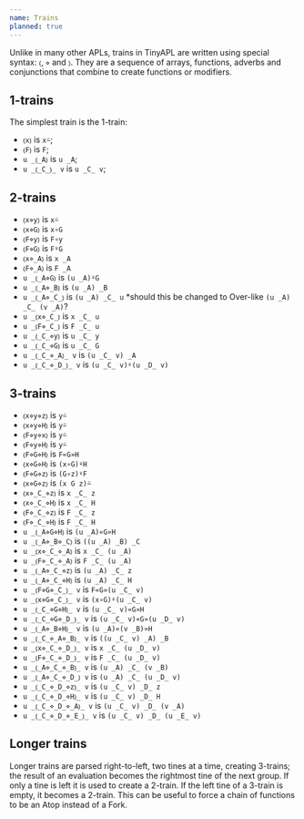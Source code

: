 ```yaml
---
name: Trains
planned: true
---
```


Unlike in many other APLs, trains in TinyAPL are written using special syntax: `⦅`, `⋄` and `⦆`. They are a sequence of arrays, functions, adverbs and conjunctions that combine to create functions or modifiers.

## 1-trains

The simplest train is the 1-train:

* `⦅x⦆` is `x⍨`;
* `⦅F⦆` is `F`;
* `u _⦅_A⦆` is `u _A`;
* `u _⦅_C_⦆_ v` is `u _C_ v`;

## 2-trains

* `⦅x⋄y⦆` is `x⍨`
* `⦅x⋄G⦆` is `x∘G`
* `⦅F⋄y⦆` is `F∘y`
* `⦅F⋄G⦆` is `F⍤G`
* `⦅x⋄_A⦆` is `x _A`
* `⦅F⋄_A⦆` is `F _A`
* `u _⦅_A⋄G⦆` is `(u _A)⍤G`
* `u _⦅_A⋄_B⦆` is `(u _A) _B`
* `u _⦅_A⋄_C_⦆` is `(u _A) _C_ u` *should this be changed to Over-like `(u _A) _C_ (v _A)`?
* `u _⦅x⋄_C_⦆` is `x _C_ u`
* `u _⦅F⋄_C_⦆` is `F _C_ u`
* `u _⦅_C_⋄y⦆` is `u _C_ y`
* `u _⦅_C_⋄G⦆` is `u _C_ G`
* `u _⦅_C_⋄_A⦆_ v` is `(u _C_ v) _A`
* `u _⦅_C_⋄_D_⦆_ v` is `(u _C_ v)⍤(u _D_ v)`

## 3-trains

* `⦅x⋄y⋄z⦆` is `y⍨`
* `⦅x⋄y⋄H⦆` is `y⍨`
* `⦅F⋄y⋄x⦆` is `y⍨`
* `⦅F⋄y⋄H⦆` is `y⍨`
* `⦅F⋄G⋄H⦆` is `F«G»H`
* `⦅x⋄G⋄H⦆` is `(x∘G)⍤H`
* `⦅F⋄G⋄z⦆` is `(G∘z)⍤F`
* `⦅x⋄G⋄z⦆` is `(x G z)⍨`
* `⦅x⋄_C_⋄z⦆` is `x _C_ z`
* `⦅x⋄_C_⋄H⦆` is `x _C_ H`
* `⦅F⋄_C_⋄z⦆` is `F _C_ z`
* `⦅F⋄_C_⋄H⦆` is `F _C_ H`
* `u _⦅_A⋄G⋄H⦆` is `(u _A)«G»H`
* `u _⦅_A⋄_B⋄_C⦆` is `((u _A) _B) _C`
* `u _⦅x⋄_C_⋄_A⦆` is `x _C_ (u _A)`
* `u _⦅F⋄_C_⋄_A⦆` is `F _C_ (u _A)`
* `u _⦅_A⋄_C_⋄z⦆` is `(u _A) _C_ z`
* `u _⦅_A⋄_C_⋄H⦆` is `(u _A) _C_ H`
* `u _⦅F⋄G⋄_C_⦆_ v` is `F«G»(u _C_ v)`
* `u _⦅x⋄G⋄_C_⦆_ v` is `(x∘G)⍤(u _C_ v)`
* `u _⦅_C_⋄G⋄H⦆_ v` is `(u _C_ v)«G»H`
* `u _⦅_C_⋄G⋄_D_⦆_ v` is `(u _C_ v)«G»(u _D_ v)`
* `u _⦅_A⋄_B⋄H⦆_ v` is `(u _A)«(v _B)»H`
* `u _⦅_C_⋄_A⋄_B⦆_ v` is `((u _C_ v) _A) _B`
* `u _⦅x⋄_C_⋄_D_⦆_ v` is `x _C_ (u _D_ v)`
* `u _⦅F⋄_C_⋄_D_⦆_ v` is `F _C_ (u _D_ v)`
* `u _⦅_A⋄_C_⋄_B⦆_ v` is `(u _A) _C_ (v _B)`
* `u _⦅_A⋄_C_⋄_D_⦆ v` is `(u _A) _C_ (u _D_ v)`
* `u _⦅_C_⋄_D_⋄z⦆_ v` is `(u _C_ v) _D_ z`
* `u _⦅_C_⋄_D_⋄H⦆_ v` is `(u _C_ v) _D_ H`
* `u _⦅_C_⋄_D_⋄_A⦆_ v` is `(u _C_ v) _D_ (v _A)`
* `u _⦅_C_⋄_D_⋄_E_⦆_ v` is `(u _C_ v) _D_ (u _E_ v)`

## Longer trains

Longer trains are parsed right-to-left, two tines at a time, creating 3-trains; the result of an evaluation becomes the rightmost tine of the next group. If only a tine is left it is used to create a 2-train. If the left tine of a 3-train is empty, it becomes a 2-train. This can be useful to force a chain of functions to be an Atop instead of a Fork.
